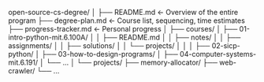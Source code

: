 open-source-cs-degree/
│
├── README.md                  ← Overview of the entire program
├── degree-plan.md             ← Course list, sequencing, time estimates
├── progress-tracker.md        ← Personal progress
│
├── courses/
│   ├── 01-intro-python-mit.6.100A/
│   │   ├── README.md
│   │   ├── notes/
│   │   ├── assignments/
│   │   ├── solutions/
│   │   └── projects/
│   │
│   ├── 02-sicp-python/
│   ├── 03-how-to-design-programs/
│   ├── 04-computer-systems-mit.6.191/
│   └── ...
│
└── projects/
    ├── memory-allocator/
    ├── web-crawler/
    └── ...
